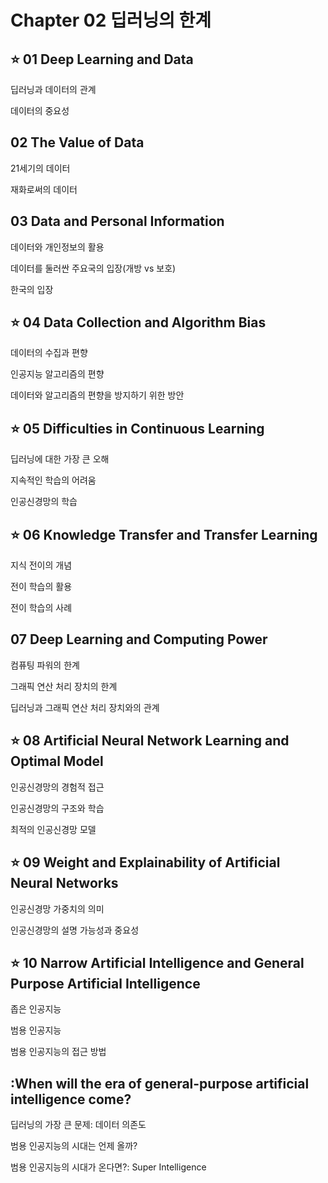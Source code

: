 # Chapter 02 딥러닝의 한계
## :star: 01 Deep Learning and Data
딥러닝과 데이터의 관계

데이터의 중요성

## 02 The Value of Data
21세기의 데이터

재화로써의 데이터

## 03 Data and Personal Information
데이터와 개인정보의 활용

데이터를 둘러싼 주요국의 입장(개방 vs 보호)

한국의 입장
## :star: 04 Data Collection and Algorithm Bias
데이터의 수집과 편향

인공지능 알고리즘의 편향

데이터와 알고리즘의 편향을 방지하기 위한 방안

## :star: 05 Difficulties in Continuous Learning
딥러닝에 대한 가장 큰 오해

지속적인 학습의 어려움

인공신경망의 학습

## :star: 06 Knowledge Transfer and Transfer Learning
지식 전이의 개념

전이 학습의 활용

전이 학습의 사례

## 07 Deep Learning and Computing Power
컴퓨팅 파워의 한계

그래픽 연산 처리 장치의 한계

딥러닝과 그래픽 연산 처리 장치와의 관계

## :star: 08 Artificial Neural Network Learning and Optimal Model
인공신경망의 경험적 접근

인공신경망의 구조와 학습

최적의 인공신경망 모델

## :star: 09 Weight and Explainability of Artificial Neural Networks
인공신경망 가중치의 의미

인공신경망의 설명 가능성과 중요성

## :star: 10 Narrow Artificial Intelligence and General Purpose Artificial Intelligence
좁은 인공지능

범용 인공지능

범용 인공지능의 접근 방법

## :When will the era of general-purpose artificial intelligence come?
딥러닝의 가장 큰 문제: 데이터 의존도

범용 인공지능의 시대는 언제 올까?

범용 인공지능의 시대가 온다면?: Super Intelligence
